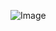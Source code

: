 <p align="centre">
  <img src="https://live.staticflickr.com/65535/52211883534_f45cb76810_z.jpg" alt ="Image">
</p>

